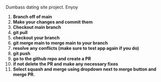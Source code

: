 Dumbass dating site project. Enyoy

1. **Branch off of main**
2. **Make your changes and commit them**
3. **Checkout main branch**
4. **git pull**
5. **checkout your branch**
6. **git merge main to merge main to your branch**
7. **resolve any conflicts (make sure to test app again if you do)**
8. **git push**
9. **go to the github repo and create a PR**
11. **if not delete the PR and make any necessary fixes**
12. **Select squash and merge using dropdown next to merge button and merge PR.**
